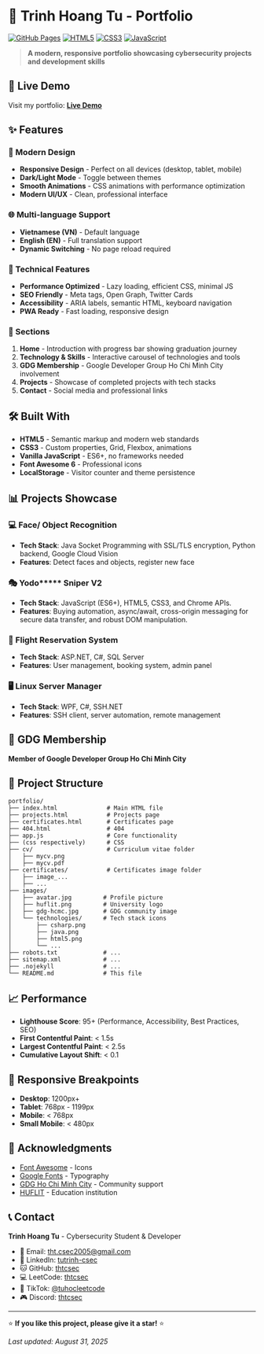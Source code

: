 # 🌟 Trinh Hoang Tu - Portfolio

[![GitHub Pages](https://img.shields.io/badge/GitHub-Pages-green?style=for-the-badge&logo=github)](https://github.com/thtcsec)
[![HTML5](https://img.shields.io/badge/HTML5-E34F26?style=for-the-badge&logo=html5&logoColor=white)](https://developer.mozilla.org/en-US/docs/Web/HTML)
[![CSS3](https://img.shields.io/badge/CSS3-1572B6?style=for-the-badge&logo=css3&logoColor=white)](https://developer.mozilla.org/en-US/docs/Web/CSS)
[![JavaScript](https://img.shields.io/badge/JavaScript-F7DF1E?style=for-the-badge&logo=javascript&logoColor=black)](https://developer.mozilla.org/en-US/docs/Web/JavaScript)

> **A modern, responsive portfolio showcasing cybersecurity projects and development skills**

## 🚀 Live Demo

Visit my portfolio: [**Live Demo**](https://thtcsec.github.io)

## ✨ Features

### 🎨 Modern Design
- **Responsive Design** - Perfect on all devices (desktop, tablet, mobile)
- **Dark/Light Mode** - Toggle between themes
- **Smooth Animations** - CSS animations with performance optimization
- **Modern UI/UX** - Clean, professional interface

### 🌐 Multi-language Support
- **Vietnamese (VN)** - Default language
- **English (EN)** - Full translation support
- **Dynamic Switching** - No page reload required

### 🔧 Technical Features
- **Performance Optimized** - Lazy loading, efficient CSS, minimal JS
- **SEO Friendly** - Meta tags, Open Graph, Twitter Cards
- **Accessibility** - ARIA labels, semantic HTML, keyboard navigation
- **PWA Ready** - Fast loading, responsive design

### 📱 Sections

1. **Home** - Introduction with progress bar showing graduation journey
2. **Technology & Skills** - Interactive carousel of technologies and tools
3. **GDG Membership** - Google Developer Group Ho Chi Minh City involvement
4. **Projects** - Showcase of completed projects with tech stacks
5. **Contact** - Social media and professional links

## 🛠️ Built With

- **HTML5** - Semantic markup and modern web standards
- **CSS3** - Custom properties, Grid, Flexbox, animations
- **Vanilla JavaScript** - ES6+, no frameworks needed
- **Font Awesome 6** - Professional icons
- **LocalStorage** - Visitor counter and theme persistence

## 📊 Projects Showcase

### 💻 Face/ Object Recognition
- **Tech Stack**: Java Socket Programming with SSL/TLS encryption, Python backend, Google Cloud Vision
- **Features**: Detect faces and objects, register new face

### 🎭 Yodo***** Sniper V2
- **Tech Stack**: JavaScript (ES6+), HTML5, CSS3, and Chrome APIs.
- **Features**: Buying automation, async/await, cross-origin messaging for secure data transfer, and robust DOM
manipulation.

### 🛫 Flight Reservation System
- **Tech Stack**: ASP.NET, C#, SQL Server
- **Features**: User management, booking system, admin panel

### 🖥️ Linux Server Manager
- **Tech Stack**: WPF, C#, SSH.NET
- **Features**: SSH client, server automation, remote management

## 🎯 GDG Membership

**Member of Google Developer Group Ho Chi Minh City**

## 📁 Project Structure

```
portfolio/
├── index.html              # Main HTML file
├── projects.html           # Projects page
├── certificates.html       # Certificates page
├── 404.html                # 404
├── app.js                  # Core functionality
├── (css respectively)      # CSS
├── cv/                     # Curriculum vitae folder
│   ├── mycv.png
│   ├── mycv.pdf
├── certificates/           # Certificates image folder
│   ├── image_...
│   ├── ...
├── images/
│   ├── avatar.jpg         # Profile picture
│   ├── huflit.png         # University logo
│   ├── gdg-hcmc.jpg       # GDG community image
│   └── technologies/      # Tech stack icons
│       ├── csharp.png
│       ├── java.png
│       ├── html5.png
│       └── ...
├── robots.txt             # ...
├── sitemap.xml            # ...
├── .nojekyll              # ...
└── README.md              # This file
```


## 📈 Performance

- **Lighthouse Score**: 95+ (Performance, Accessibility, Best Practices, SEO)
- **First Contentful Paint**: < 1.5s
- **Largest Contentful Paint**: < 2.5s
- **Cumulative Layout Shift**: < 0.1


## 📱 Responsive Breakpoints

- **Desktop**: 1200px+
- **Tablet**: 768px - 1199px
- **Mobile**: < 768px
- **Small Mobile**: < 480px


## 🙏 Acknowledgments

- [Font Awesome](https://fontawesome.com/) - Icons
- [Google Fonts](https://fonts.google.com/) - Typography
- [GDG Ho Chi Minh City](https://gdg.community.dev/gdg-ho-chi-minh-city/) - Community support
- [HUFLIT](https://huflit.edu.vn/) - Education institution

## 📞 Contact

**Trinh Hoang Tu** - Cybersecurity Student & Developer

- 📧 Email: [tht.csec2005@gmail.com](mailto:tht.csec2005@gmail.com)
- 💼 LinkedIn: [tutrinh-csec](https://www.linkedin.com/in/tutrinh-csec)
- 🐱 GitHub: [thtcsec](https://github.com/thtcsec)
- 💻 LeetCode: [thtcsec](https://leetcode.com/thtcsec)
- 📱 TikTok: [@tuhocleetcode](https://www.tiktok.com/@tuhocleetcode)
- 🎮 Discord: [thtcsec](https://discord.com/users/815074234241646592)

---

⭐ **If you like this project, please give it a star!** ⭐

*Last updated: August 31, 2025*
